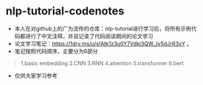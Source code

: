 # nlp-tutorial-codenotes
- 本人在对github上的广为流传的仓库：nlp-tutorial进行学习后，将所有示例代码都进行了中文注释，并且记录了代码阅读期间的论文学习
- 论文学习笔记：https://1drv.ms/u/s!Atk1z3u0Y7Vdki3QW_Iv5dJrR3xY 。
- 笔记按照代码顺序，主要分为6部分
> 1.basic embedding
> 2.CNN
> 3.RNN
> 4.attention
> 5.transformer
> 6.bert
- 仅供大家学习参考
